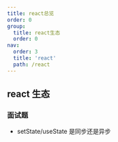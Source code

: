 ```yaml
---
title: react总览
order: 0
group:
  title: react生态
  order: 0
nav:
  order: 3
  title: 'react'
  path: /react
---
```


## react 生态

### 面试题

- setState/useState 是同步还是异步
